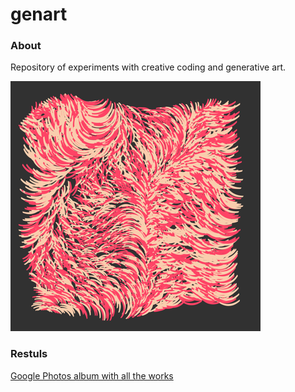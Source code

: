# genart

### About

Repository of experiments with creative coding and generative art.

![Fur](./exports/fur.png)

### Restuls

[Google Photos album with all the works](https://photos.app.goo.gl/bMfpgwG3o4AUNwBe8)

